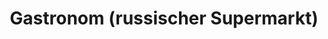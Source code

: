 ---
title: "Gastronom (russischer Supermarkt)"
url: /dortmund/gastronom-russischer-supermarkt/
shop: Supermarkt
---